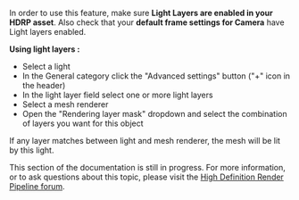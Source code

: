 In order to use this feature, make sure **Light Layers are enabled in your HDRP asset**. 
Also check that your **default frame settings for Camera** have Light layers enabled.

**Using light layers :**
- Select a light
- In the General category click the "Advanced settings" button ("+" icon in the header)
- In the light layer field select one or more light layers
- Select a mesh renderer
- Open the "Rendering layer mask" dropdown and select the combination of layers you want for this object

If any layer matches between light and mesh renderer, the mesh will be lit by this light.

This section of the documentation is still in progress. For more information, or to ask questions about this topic, please visit the [High Definition Render Pipeline forum](https://forum.unity.com/forums/graphics-experimental-previews.110/).
